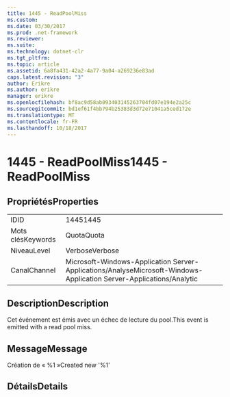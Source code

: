 ```yaml
---
title: 1445 - ReadPoolMiss
ms.custom: 
ms.date: 03/30/2017
ms.prod: .net-framework
ms.reviewer: 
ms.suite: 
ms.technology: dotnet-clr
ms.tgt_pltfrm: 
ms.topic: article
ms.assetid: 6a8fa431-42a2-4a77-9a04-a269236e83ad
caps.latest.revision: "3"
author: Erikre
ms.author: erikre
manager: erikre
ms.openlocfilehash: bf8ac9d58ab093403145263704fd07e194e2a25c
ms.sourcegitcommit: bd1ef61f4bb794b25383d3d72e71041a5ced172e
ms.translationtype: MT
ms.contentlocale: fr-FR
ms.lasthandoff: 10/18/2017
---
```

# <a name="1445---readpoolmiss"></a><span data-ttu-id="0c76a-102">1445 - ReadPoolMiss</span><span class="sxs-lookup"><span data-stu-id="0c76a-102">1445 - ReadPoolMiss</span></span>
## <a name="properties"></a><span data-ttu-id="0c76a-103">Propriétés</span><span class="sxs-lookup"><span data-stu-id="0c76a-103">Properties</span></span>  
  
|||  
|-|-|  
|<span data-ttu-id="0c76a-104">ID</span><span class="sxs-lookup"><span data-stu-id="0c76a-104">ID</span></span>|<span data-ttu-id="0c76a-105">1445</span><span class="sxs-lookup"><span data-stu-id="0c76a-105">1445</span></span>|  
|<span data-ttu-id="0c76a-106">Mots clés</span><span class="sxs-lookup"><span data-stu-id="0c76a-106">Keywords</span></span>|<span data-ttu-id="0c76a-107">Quota</span><span class="sxs-lookup"><span data-stu-id="0c76a-107">Quota</span></span>|  
|<span data-ttu-id="0c76a-108">Niveau</span><span class="sxs-lookup"><span data-stu-id="0c76a-108">Level</span></span>|<span data-ttu-id="0c76a-109">Verbose</span><span class="sxs-lookup"><span data-stu-id="0c76a-109">Verbose</span></span>|  
|<span data-ttu-id="0c76a-110">Canal</span><span class="sxs-lookup"><span data-stu-id="0c76a-110">Channel</span></span>|<span data-ttu-id="0c76a-111">Microsoft-Windows-Application Server-Applications/Analyse</span><span class="sxs-lookup"><span data-stu-id="0c76a-111">Microsoft-Windows-Application Server-Applications/Analytic</span></span>|  
  
## <a name="description"></a><span data-ttu-id="0c76a-112">Description</span><span class="sxs-lookup"><span data-stu-id="0c76a-112">Description</span></span>  
 <span data-ttu-id="0c76a-113">Cet événement est émis avec un échec de lecture du pool.</span><span class="sxs-lookup"><span data-stu-id="0c76a-113">This event is emitted with a read pool miss.</span></span>  
  
## <a name="message"></a><span data-ttu-id="0c76a-114">Message</span><span class="sxs-lookup"><span data-stu-id="0c76a-114">Message</span></span>  
 <span data-ttu-id="0c76a-115">Création de « %1 »</span><span class="sxs-lookup"><span data-stu-id="0c76a-115">Created new '%1'</span></span>  
  
## <a name="details"></a><span data-ttu-id="0c76a-116">Détails</span><span class="sxs-lookup"><span data-stu-id="0c76a-116">Details</span></span>
